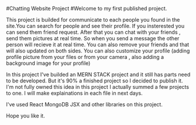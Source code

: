 #Chatting Website Project
#Welcome to my first published project. 

This project is builded for communicate to each people you found in the site.You can search for people and see their profile. If you insterested you can send them friend request.
After that you can chat with your friends , send them pictures at real time.
So when you send a message the other person will recieve it at real time.
You can also remove your friends and that will also updated on both sides.
You can also customize your profile (adding profile picture from your files or from your camera , also adding a background image for your profile)

In this project I've builded an MERN STACK project and it still has parts need to be developed. 
But it's 90% a finished project so I decided to publish it.
I'm not fully owned this idea in this project I actually summed a few projects to one.
I will make explainations in each file in next days.

I've used React MongoDB JSX and other libraries on this project.

Hope you like it.
